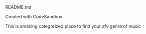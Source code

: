 README.md


Created with CodeSandbox


This is amazing categorized place to find your afv genre of music